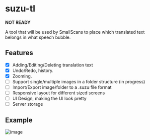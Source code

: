 # suzu-tl

**NOT READY**

A tool that will be used by SmallScans to place which translated text belongs in what speech bubble.

## Features
- [x] Adding/Editing/Deleting translation text 
- [x] Undo/Redo, history.
- [x] Zooming.
- [ ] Support single/multiple images in a folder structure (in progress)
- [ ] Import/Export image/folder to a .suzu file format
- [ ] Responsive layout for different sized screens
- [ ] UI Design, making the UI look pretty
- [ ] Server storage

## Example
![image](https://github.com/user-attachments/assets/bf4e4b51-2f05-4ea4-890d-c7ca1b682332)
